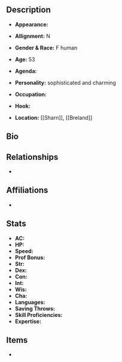 ## Description
- **Appearance:** 

- **Allignment:** N

- **Gender & Race:** F human

- **Age:** 53

- **Agenda:** 

- **Personality:** sophisticated and charming

- **Occupation:** 

- **Hook:** 

- **Location:** [[Sharn]], [[Breland]]

## Bio


## Relationships
- 

## Affiliations
- 

## Stats
- **AC:** 
- **HP:** 
- **Speed:** 
- **Prof Bonus:** 
- **Str:** 
- **Dex:** 
- **Con:** 
- **Int:** 
- **Wis:** 
- **Cha:** 
- **Languages:** 
- **Saving Throws:** 
- **Skill Proficiencies:** 
- **Expertise:** 


## Items
- 
